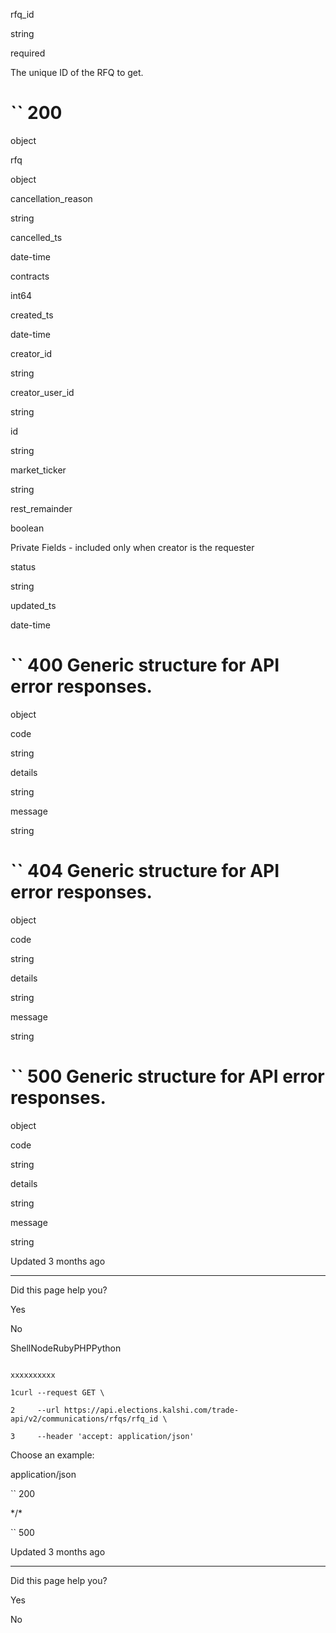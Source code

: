 rfq\_id

string

required

The unique ID of the RFQ to get.

# `` 200

object

rfq

object

cancellation\_reason

string

cancelled\_ts

date-time

contracts

int64

created\_ts

date-time

creator\_id

string

creator\_user\_id

string

id

string

market\_ticker

string

rest\_remainder

boolean

Private Fields - included only when creator is the requester

status

string

updated\_ts

date-time

# `` 400      Generic structure for API error responses.

object

code

string

details

string

message

string

# `` 404      Generic structure for API error responses.

object

code

string

details

string

message

string

# `` 500      Generic structure for API error responses.

object

code

string

details

string

message

string

Updated 3 months ago

* * *

Did this page help you?

Yes

No

ShellNodeRubyPHPPython

```

xxxxxxxxxx

1curl --request GET \

2     --url https://api.elections.kalshi.com/trade-api/v2/communications/rfqs/rfq_id \

3     --header 'accept: application/json'

```

Choose an example:

application/json

`` 200

\*/\*

`` 500

Updated 3 months ago

* * *

Did this page help you?

Yes

No